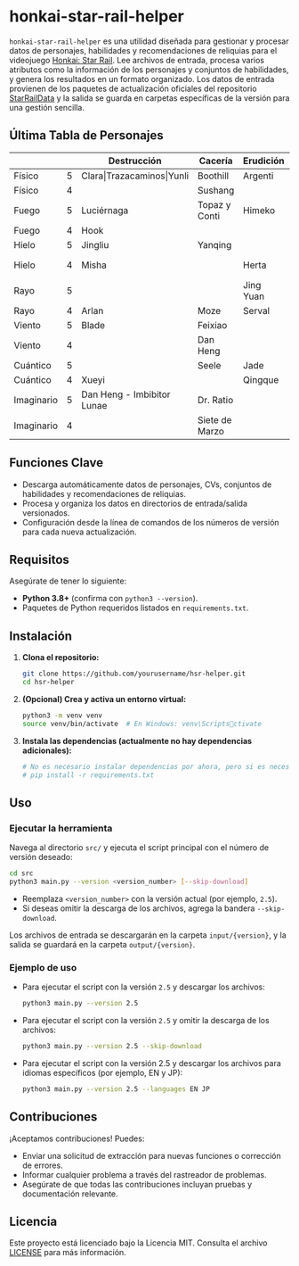 # honkai-star-rail-helper

`honkai-star-rail-helper` es una utilidad diseñada para gestionar y procesar datos de personajes, habilidades y recomendaciones de reliquias para el videojuego [Honkai: Star Rail](https://en.wikipedia.org/wiki/Honkai:_Star_Rail). Lee archivos de entrada, procesa varios atributos como la información de los personajes y conjuntos de habilidades, y genera los resultados en un formato organizado. Los datos de entrada provienen de los paquetes de actualización oficiales del repositorio [StarRailData](https://github.com/Dimbreath/StarRailData/tree/master) y la salida se guarda en carpetas específicas de la versión para una gestión sencilla.

## Última Tabla de Personajes
<!-- CHARACTER_TABLE_START -->
|            |   | Destrucción                | Cacería        | Erudición | Armonía      | Nihilidad     | Conservación   | Abundancia |
| ---------- | - | -------------------------- | -------------- | --------- | ------------ | ------------- | -------------- | ---------- |
| Físico     | 5 | Clara\|Trazacaminos\|Yunli | Boothill       | Argenti   | Robin        |               |                |            |
| Físico     | 4 |                            | Sushang        |           | Hanya        | Luka          |                | Natasha    |
| Fuego      | 5 | Luciérnaga                 | Topaz y Conti  | Himeko    |              | Jiaoqiu       | Trazacaminos   | Lingsha    |
| Fuego      | 4 | Hook                       |                |           | Asta         | Guinaifen     |                | Gallagher  |
| Hielo      | 5 | Jingliu                    | Yanqing        |           | Ruan Mei     |               | Gepard         |            |
| Hielo      | 4 | Misha                      |                | Herta     |              | Pela          | Siete de Marzo |            |
| Rayo       | 5 |                            |                | Jing Yuan |              | Acheron\|Kafka |                | Bailu      |
| Rayo       | 4 | Arlan                      | Moze           | Serval    | Tingyun      |               |                |            |
| Viento     | 5 | Blade                      | Feixiao        |           | Bronya       | Cisne Negro   |                | Huohuo     |
| Viento     | 4 |                            | Dan Heng       |           |              | Sampo         |                |            |
| Cuántico   | 5 |                            | Seele          | Jade      | Sparkle      | Silver Wolf   | Fu Xuan        |            |
| Cuántico   | 4 | Xueyi                      |                | Qingque   |              |               |                | Lynx       |
| Imaginario | 5 | Dan Heng - Imbibitor Lunae | Dr. Ratio      |           | Trazacaminos | Welt          | Aventurino     | Luocha     |
| Imaginario | 4 |                            | Siete de Marzo |           | Yukong       |               |                |            |
<!-- CHARACTER_TABLE_END -->

## Funciones Clave
- Descarga automáticamente datos de personajes, CVs, conjuntos de habilidades y recomendaciones de reliquias.
- Procesa y organiza los datos en directorios de entrada/salida versionados.
- Configuración desde la línea de comandos de los números de versión para cada nueva actualización.

## Requisitos

Asegúrate de tener lo siguiente:
- **Python 3.8+** (confirma con `python3 --version`).
- Paquetes de Python requeridos listados en `requirements.txt`.

## Instalación

1. **Clona el repositorio:**
   ```bash
   git clone https://github.com/yourusername/hsr-helper.git
   cd hsr-helper
   ```

2. **(Opcional) Crea y activa un entorno virtual:**
   ```bash
   python3 -m venv venv
   source venv/bin/activate  # En Windows: venv\Scriptsctivate
   ```

3. **Instala las dependencias (actualmente no hay dependencias adicionales):**
   ```bash
   # No es necesario instalar dependencias por ahora, pero si es necesario en el futuro:
   # pip install -r requirements.txt
   ```

## Uso

### Ejecutar la herramienta
   Navega al directorio `src/` y ejecuta el script principal con el número de versión deseado:
   ```bash
   cd src
   python3 main.py --version <version_number> [--skip-download]
   ```

   - Reemplaza `<version_number>` con la versión actual (por ejemplo, `2.5`).
   - Si deseas omitir la descarga de los archivos, agrega la bandera `--skip-download`.

   Los archivos de entrada se descargarán en la carpeta `input/{version}`, y la salida se guardará en la carpeta `output/{version}`.

### Ejemplo de uso

- Para ejecutar el script con la versión `2.5` y descargar los archivos:
  ```bash
  python3 main.py --version 2.5
  ```

- Para ejecutar el script con la versión `2.5` y omitir la descarga de los archivos:
  ```bash
  python3 main.py --version 2.5 --skip-download
  ```

- Para ejecutar el script con la versión 2.5 y descargar los archivos para idiomas específicos (por ejemplo, EN y JP):
  ```bash
  python3 main.py --version 2.5 --languages EN JP
  ```

## Contribuciones

¡Aceptamos contribuciones! Puedes:
- Enviar una solicitud de extracción para nuevas funciones o corrección de errores.
- Informar cualquier problema a través del rastreador de problemas.
- Asegúrate de que todas las contribuciones incluyan pruebas y documentación relevante.

## Licencia

Este proyecto está licenciado bajo la Licencia MIT. Consulta el archivo [LICENSE](LICENSE) para más información.
